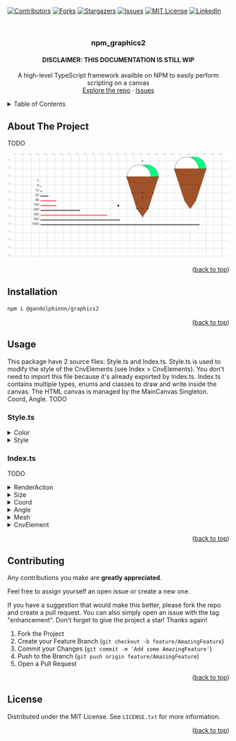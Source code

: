 <a name="readme-top"></a>

[![Contributors][contributors-shield]][contributors-url]
[![Forks][forks-shield]][forks-url]
[![Stargazers][stars-shield]][stars-url]
[![Issues][issues-shield]][issues-url]
[![MIT License][license-shield]][license-url]
[![LinkedIn][linkedin-shield]][linkedin-url]

<br>
<div align="center">

<h3 align="center">npm_graphics2</h3>
<h4 align="center">DISCLAIMER: THIS DOCUMENTATION IS STILL WIP</h4>

  <p align="center">
    A high-level TypeScript framework availble on NPM to easily perform scripting on a canvas
    <br>
    <a href="https://github.com/gandolphinnn/npm_graphics2">Explore the repo</a>
    ·
    <a href="https://github.com/gandolphinnn/npm_graphics2/issues">Issues</a>
  </p>
</div>

<!-- TABLE OF CONTENTS -->
<details>
	<summary>Table of Contents</summary>
	<ol>
		<li><a href="#about-the-project">About The Project</a></li>
		<li>
			<a href="#installation">Installation</a>
		</li>
		<li>
			<a href="#usage">Usage</a>
			<ul>
				<li><a href="#style">Style</a></li>
				<li><a href="#index">Index</a></li>
			</ul>
		</li>
		<li><a href="#contributing">Contributing</a></li>
		<li><a href="#license">License</a></li>
	</ol>
</details>

<!-- ABOUT THE PROJECT -->

## About The Project

TODO

![Demo Screen Shot][product-screenshot]

<p align="right">(<a href="#readme-top">back to top</a>)</p>

## Installation

  ```sh
  npm i @gandolphinnn/graphics2
  ```

<p align="right">(<a href="#readme-top">back to top</a>)</p>

<!-- USAGE EXAMPLES -->

## Usage
This package have 2 source files: Style.ts and Index.ts.
Style.ts is used to modify the style of the CnvElements (see Index > CnvElements).
You don't need to import this file because it's already exported by Index.ts.
Index.ts contains multiple types, enums and classes to draw and write inside the canvas.
The HTML canvas is managed by the MainCanvas Singleton.
Coord, Angle.
TODO

<a name="style"></a>

### Style.ts
<details>
<summary>Color</summary>
The Color class represents a color in RGBA format (Red, Green, Blue, Alpha).
The class also has three getter methods: hexStr, rgbaStr, and rgbaObj, which return the color in hexadecimal string format, RGBA string format, and RGBA object format, respectively.

The Color class must be called using its static methods, since the constructor is private.
- The byName method creates a Color from a color name.
- The byStr method creates a Color from an RGBA string.
- The byValues method creates a Color from individual RGBA values.
- The byObj method creates a Color from an RGBA object.
- The default method creates a Color using the default color (black, but can be modified).
</details>

<details>
<summary>Style</summary>
The Style class represents a style that can be applied to a canvas element.
It has 5 main properties: fillStyle, strokeStyle, lineWidth, textAlign, and font:
<table>
	<thead>
		<tr>
			<th>Property</th>
			<th>Type</th>
		</tr>
	</thead>
	<tbody>
		<tr>
			<td>fillStyle</td>
			<td>SubStyle</td>
		</tr>
		<tr>
			<td>strokeStyle</td>
			<td>SubStyle</td>
		</tr>
		<tr>
			<td>lineWidth</td>
			<td>number</td>
		</tr>
		<tr>
			<td>textAlign</td>
			<td>string</td>
		</tr>
		<tr>
			<td>font</td>
			<td>string</td>
		</tr>
	</tbody>
</table>

The SubStyle type is a union type that can be a Color, CanvasGradient, or CanvasPattern.

The Style class can also perform merge operations with other Style instances using the merge method: it is used to override the properties of the current Style with the properties of another Style.
Undefined properties are not overridden, null properties set the merged property to undefind.
The empty and default methods create an empty and default Style, respectively.
These methods return the Style instance itself, allowing the methods to be chained together.
</details>

<a name="index"></a>

### Index.ts
TODO
<details>
<summary>RenderAction</summary>
An enum used by every CnvElement to 
</details>
<details>
<summary>Size</summary>

</details>
<details>
<summary>Coord</summary>

</details>
<details>
<summary>Angle</summary>

</details>
<details>
<summary>Mesh</summary>
A group of CnvElements with a user-defined center.
</details>
<details>
<summary>CnvElement</summary>
CnvDrawing is an abstract child of CnvElement and is the parent of all of the following classes, Text excluded.
	<table>
		<thead>
			<tr>
				<th>Class</th>
				<th colspan="6">Constructor</th>
				<th>Default RenderAction</th>
				<th colspan="2">Example</th>
			</tr>
		</thead>
		<tbody style="font-size:14px">
			<tr>
				<td>Text</td>
				<td colspan="3">center: Coord</td>
				<td colspan="3">content: string</td>
				<td>Fill</td>
				<td><img src="demos/demo_text1.png"></td>
				<td><img src="demos/demo_text2.png"></td>
			</tr>
			<tr>
				<td>Line</td>
				<td colspan="3">point1: Coord</td>
				<td colspan="3">point2: Coord</td>
				<td>Stroke</td>
				<td colspan="2"><img src="demos/demo_line.png"></td>
			</tr>
			<tr>
				<td>Rect</td>
				<td colspan="3">center: Coord</td>
				<td colspan="3">size: Size</td>
				<td>Both</td>
				<td colspan="2"><img src="demos/demo_rect.png"></td>
			</tr>
			<tr>
				<td>Poly</td>
				<td colspan="6">...points: Coord[]</td>
				<td>Both</td>
				<td colspan="2"><img src="demos/demo_poly.png"></td>
			</tr>
			<tr>
				<td>Circle</td>
				<td colspan="3">center: Coord</td>
				<td colspan="3">radius: number</td>
				<td>Both</td>
				<td colspan="2"><img src="demos/demo_circle.png"></td>
			</tr>
			<tr>
				<td>Arc</td>
				<td>center: Coord</td>
				<td>radius: number</td>
				<td>start: Angle</td>
				<td>end: Angle</td>
				<td>counterClockwise = true</td>
				<td>cutByCenter = true</td>
				<td>Both</td>
				<td><img src="demos/demo_arc1.png"></td>
				<td><img src="demos/demo_arc2.png"></td>
			</tr>
		</tbody>
	</table>
</details>

<p align="right">(<a href="#readme-top">back to top</a>)</p>

<!-- CONTRIBUTING -->

## Contributing

Any contributions you make are **greatly appreciated**.

Feel free to assign yourself an open issue or create a new one.

If you have a suggestion that would make this better, please fork the repo and create a pull request.
You can also simply open an issue with the tag "enhancement".
Don't forget to give the project a star! Thanks again!

1. Fork the Project
2. Create your Feature Branch (`git checkout -b feature/AmazingFeature`)
3. Commit your Changes (`git commit -m 'Add some AmazingFeature'`)
4. Push to the Branch (`git push origin feature/AmazingFeature`)
5. Open a Pull Request

<p align="right">(<a href="#readme-top">back to top</a>)</p>

<!-- LICENSE -->

## License

Distributed under the MIT License. See `LICENSE.txt` for more information.

<p align="right">(<a href="#readme-top">back to top</a>)</p>

<!-- MARKDOWN LINKS & IMAGES -->
<!-- https://www.markdownguide.org/basic-syntax/#reference-style-links -->

[contributors-shield]: https://img.shields.io/github/contributors/gandolphinnn/npm_graphics2.svg?style=for-the-badge
[contributors-url]: https://github.com/gandolphinnn/npm_graphics2/graphs/contributors
[forks-shield]: https://img.shields.io/github/forks/gandolphinnn/npm_graphics2.svg?style=for-the-badge
[forks-url]: https://github.com/gandolphinnn/npm_graphics2/network/members
[stars-shield]: https://img.shields.io/github/stars/gandolphinnn/npm_graphics2.svg?style=for-the-badge
[stars-url]: https://github.com/gandolphinnn/npm_graphics2/stargazers
[issues-shield]: https://img.shields.io/github/issues/gandolphinnn/npm_graphics2.svg?style=for-the-badge
[issues-url]: https://github.com/gandolphinnn/npm_graphics2/issues
[license-shield]: https://img.shields.io/github/license/gandolphinnn/npm_graphics2.svg?style=for-the-badge
[license-url]: https://github.com/gandolphinnn/npm_graphics2/blob/master/LICENSE.txt
[linkedin-shield]: https://img.shields.io/badge/-LinkedIn-black.svg?style=for-the-badge&logo=linkedin&colorB=555
[linkedin-url]: https://linkedin.com/in/luca-gandolfi-531a93214
[product-screenshot]: demos/demo.png